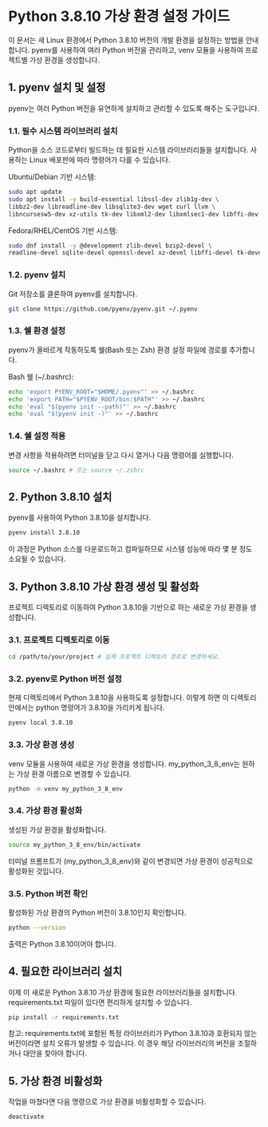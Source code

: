 # Python 3.8.10 가상 환경 설정 가이드
이 문서는 새 Linux 환경에서 Python 3.8.10 버전의 개발 환경을 설정하는 방법을 안내합니다. pyenv를 사용하여 여러 Python 버전을 관리하고, venv 모듈을 사용하여 프로젝트별 가상 환경을 생성합니다.

## 1. pyenv 설치 및 설정
pyenv는 여러 Python 버전을 유연하게 설치하고 관리할 수 있도록 해주는 도구입니다.

### 1.1. 필수 시스템 라이브러리 설치
Python을 소스 코드로부터 빌드하는 데 필요한 시스템 라이브러리들을 설치합니다. 사용하는 Linux 배포판에 따라 명령어가 다를 수 있습니다.

Ubuntu/Debian 기반 시스템:

```bash
sudo apt update
sudo apt install -y build-essential libssl-dev zlib1g-dev \
libbz2-dev libreadline-dev libsqlite3-dev wget curl llvm \
libncursesw5-dev xz-utils tk-dev libxml2-dev libxmlsec1-dev libffi-dev liblzma-dev
```

Fedora/RHEL/CentOS 기반 시스템:

```bash
sudo dnf install -y @development zlib-devel bzip2-devel \
readline-devel sqlite-devel openssl-devel xz-devel libffi-devel tk-devel
```

### 1.2. pyenv 설치
Git 저장소를 클론하여 pyenv를 설치합니다.

```bash
git clone https://github.com/pyenv/pyenv.git ~/.pyenv
```

### 1.3. 쉘 환경 설정
pyenv가 올바르게 작동하도록 쉘(Bash 또는 Zsh) 환경 설정 파일에 경로를 추가합니다.

Bash 쉘 (~/.bashrc):

```bash
echo 'export PYENV_ROOT="$HOME/.pyenv"' >> ~/.bashrc
echo 'export PATH="$PYENV_ROOT/bin:$PATH"' >> ~/.bashrc
echo 'eval "$(pyenv init --path)"' >> ~/.bashrc
echo 'eval "$(pyenv init -)"' >> ~/.bashrc
```

### 1.4. 쉘 설정 적용
변경 사항을 적용하려면 터미널을 닫고 다시 열거나 다음 명령어를 실행합니다.

```bash
source ~/.bashrc # 또는 source ~/.zshrc
```

## 2. Python 3.8.10 설치
pyenv를 사용하여 Python 3.8.10을 설치합니다.

```bash
pyenv install 3.8.10
```

이 과정은 Python 소스를 다운로드하고 컴파일하므로 시스템 성능에 따라 몇 분 정도 소요될 수 있습니다.

## 3. Python 3.8.10 가상 환경 생성 및 활성화
프로젝트 디렉토리로 이동하여 Python 3.8.10을 기반으로 하는 새로운 가상 환경을 생성합니다.

### 3.1. 프로젝트 디렉토리로 이동

```bash
cd /path/to/your/project # 실제 프로젝트 디렉토리 경로로 변경하세요.
```

### 3.2. pyenv로 Python 버전 설정
현재 디렉토리에서 Python 3.8.10을 사용하도록 설정합니다. 이렇게 하면 이 디렉토리 안에서는 python 명령어가 3.8.10을 가리키게 됩니다.

```bash
pyenv local 3.8.10
```

### 3.3. 가상 환경 생성
venv 모듈을 사용하여 새로운 가상 환경을 생성합니다. my_python_3_8_env는 원하는 가상 환경 이름으로 변경할 수 있습니다.

```bash
python -m venv my_python_3_8_env
```

### 3.4. 가상 환경 활성화
생성된 가상 환경을 활성화합니다.

```bash
source my_python_3_8_env/bin/activate
```

터미널 프롬프트가 (my_python_3_8_env)와 같이 변경되면 가상 환경이 성공적으로 활성화된 것입니다.

### 3.5. Python 버전 확인
활성화된 가상 환경의 Python 버전이 3.8.10인지 확인합니다.

```bash
python --version
```

출력은 Python 3.8.10이어야 합니다.

## 4. 필요한 라이브러리 설치
이제 이 새로운 Python 3.8.10 가상 환경에 필요한 라이브러리들을 설치합니다. requirements.txt 파일이 있다면 편리하게 설치할 수 있습니다.

```bash
pip install -r requirements.txt
```

참고: requirements.txt에 포함된 특정 라이브러리가 Python 3.8.10과 호환되지 않는 버전이라면 설치 오류가 발생할 수 있습니다. 이 경우 해당 라이브러리의 버전을 조절하거나 대안을 찾아야 합니다.

## 5. 가상 환경 비활성화
작업을 마쳤다면 다음 명령으로 가상 환경을 비활성화할 수 있습니다.

```bash
deactivate
```



